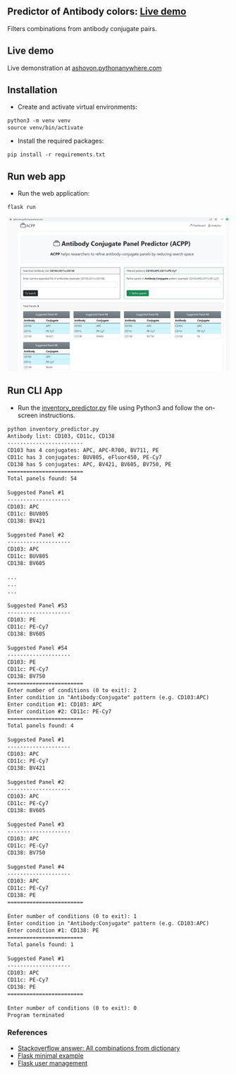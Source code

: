 ## Predictor of Antibody colors: [Live demo](https://ashovon.pythonanywhere.com/)
Filters combinations from antibody conjugate pairs.

## Live demo
Live demonstration at [ashovon.pythonanywhere.com](https://ashovon.pythonanywhere.com/)

## Installation
- Create and activate virtual environments:
```shell
python3 -m venv venv
source venv/bin/activate
```
- Install the required packages:
```shell
pip install -r requirements.txt
```

## Run web app

- Run the web application:

```shell
flask run
```

![alt web app demo](screenshots/dashboard.png)

## Run CLI App

- Run the [inventory_predictor.py](inventory_predictor.py) file using Python3
  and follow the on-screen instructions.

```text
python inventory_predictor.py
Antibody list: CD103, CD11c, CD138
------------------------
CD103 has 4 conjugates: APC, APC-R700, BV711, PE
CD11c has 3 conjugates: BUV805, eFluor450, PE-Cy7
CD138 has 5 conjugates: APC, BV421, BV605, BV750, PE
========================
Total panels found: 54

Suggested Panel #1
--------------------
CD103: APC
CD11c: BUV805
CD138: BV421

Suggested Panel #2
--------------------
CD103: APC
CD11c: BUV805
CD138: BV605

...
...
...

Suggested Panel #53
--------------------
CD103: PE
CD11c: PE-Cy7
CD138: BV605

Suggested Panel #54
--------------------
CD103: PE
CD11c: PE-Cy7
CD138: BV750
========================
Enter number of conditions (0 to exit): 2
Enter condition in "Antibody:Conjugate" pattern (e.g. CD103:APC)
Enter condition #1: CD103: APC
Enter condition #2: CD11c: PE-Cy7
========================
Total panels found: 4

Suggested Panel #1
--------------------
CD103: APC
CD11c: PE-Cy7
CD138: BV421

Suggested Panel #2
--------------------
CD103: APC
CD11c: PE-Cy7
CD138: BV605

Suggested Panel #3
--------------------
CD103: APC
CD11c: PE-Cy7
CD138: BV750

Suggested Panel #4
--------------------
CD103: APC
CD11c: PE-Cy7
CD138: PE
========================

Enter number of conditions (0 to exit): 1
Enter condition in "Antibody:Conjugate" pattern (e.g. CD103:APC)
Enter condition #1: CD138: PE
========================
Total panels found: 1

Suggested Panel #1
--------------------
CD103: APC
CD11c: PE-Cy7
CD138: PE
========================

Enter number of conditions (0 to exit): 0
Program terminated
```

### References

- [Stackoverflow answer: All combinations from dictionary](https://stackoverflow.com/a/61335465/3129414)
- [Flask minimal example](https://flask.palletsprojects.com/en/2.2.x/quickstart/#a-minimal-application)
- [Flask user management](https://www.digitalocean.com/community/tutorials/how-to-add-authentication-to-your-app-with-flask-login)